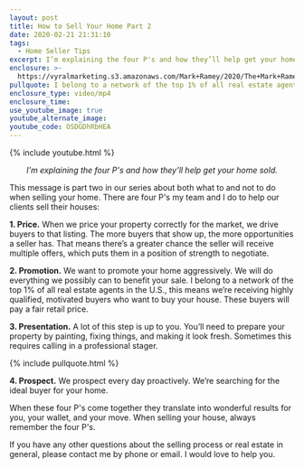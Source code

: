 ```yaml
---
layout: post
title: How to Sell Your Home Part 2
date: 2020-02-21 21:31:10
tags:
  - Home Seller Tips
excerpt: I’m explaining the four P's and how they’ll help get your home sold.
enclosure: >-
  https://vyralmarketing.s3.amazonaws.com/Mark+Ramey/2020/The+Mark+Ramey+Group-+%5B20-24%5D+_+4+Ps+for+Selling+Part+2.mp4
pullquote: I belong to a network of the top 1% of all real estate agents in the U.S.
enclosure_type: video/mp4
enclosure_time:
use_youtube_image: true
youtube_alternate_image:
youtube_code: OSDGDhRbHEA
---
```


{% include youtube.html %}

<p style="text-align: center;"><em>I’m explaining the four P's and how they’ll help get your home sold.</em></p>

This message is part two in our series about both what to and not to do when selling your home. There are four P's my team and I do to help our clients sell their houses:

**1\. Price.** When we price your property correctly for the market, we drive buyers to that listing. The more buyers that show up, the more opportunities a seller has. That means there’s a greater chance the seller will receive multiple offers, which puts them in a position of strength to negotiate.&nbsp;

**2\. Promotion.** We want to promote your home aggressively. We will do everything we possibly can to benefit your sale. I belong to a network of the top 1% of all real estate agents in the U.S., this means we’re receiving highly qualified, motivated buyers who want to buy your house. These buyers will pay a fair retail price.

**3\. Presentation.** A lot of this step is up to you. You’ll need to prepare your property by painting, fixing things, and making it look fresh. Sometimes this requires calling in a professional stager.

{% include pullquote.html %}

**4\. Prospect.** We prospect every day proactively. We’re searching for the ideal buyer for your home.&nbsp;

When these four P's come together they translate into wonderful results for you, your wallet, and your move. When selling your house, always remember the four P's.&nbsp;

If you have any other questions about the selling process or real estate in general, please contact me by phone or email. I would love to help you.